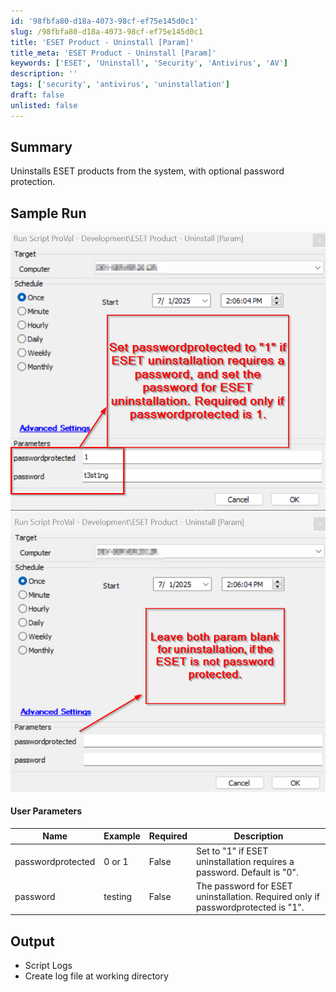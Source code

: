 ```yaml
---
id: '98fbfa80-d18a-4073-98cf-ef75e145d0c1'
slug: /98fbfa80-d18a-4073-98cf-ef75e145d0c1
title: 'ESET Product - Uninstall [Param]'
title_meta: 'ESET Product - Uninstall [Param]'
keywords: ['ESET', 'Uninstall', 'Security', 'Antivirus', 'AV']
description: ''
tags: ['security', 'antivirus', 'uninstallation']
draft: false
unlisted: false
---
```


## Summary
Uninstalls ESET products from the system, with optional password protection.

## Sample Run

![Sample Run](../../../static/img/docs/uninstall-esetproduct/image.png)
![Sample Run 1](../../../static/img/docs/uninstall-esetproduct/image-1.png)

#### User Parameters

| Name                | Example                                 | Required | Description                                                                                                                                                   |
|---------------------|-----------------------------------------|-----------|---------------------------------------------------------------------------------------------------------------------------------------------------------------|
| passwordprotected                | 0 or 1 | False      | Set to "1" if ESET uninstallation requires a password. Default is "0".                           |
| password    | testing                                       | False     | The password for ESET uninstallation. Required only if passwordprotected is "1". |


## Output

- Script Logs
- Create log file at working directory